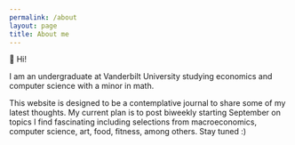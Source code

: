 ```yaml
---
permalink: /about
layout: page
title: About me
---
```


👋 Hi! 

I am an undergraduate at Vanderbilt University studying economics and computer science with a minor in math. 

This website is designed to be a contemplative journal to share some of my latest thoughts. My current plan is to post biweekly starting September on topics I find fascinating including selections from macroeconomics, computer science, art, food, fitness, among others. Stay tuned :)
